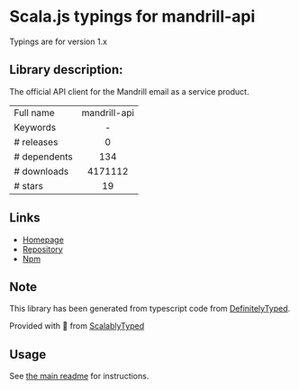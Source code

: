 
# Scala.js typings for mandrill-api

Typings are for version 1.x

## Library description:
The official API client for the Mandrill email as a service product.

|                    |                 |
| ------------------ | :-------------: |
| Full name          | mandrill-api |
| Keywords           | - |
| # releases         | 0 |
| # dependents       | 134 |
| # downloads        | 4171112 |
| # stars            | 19 |

## Links
- [Homepage](https://bitbucket.org/mailchimp/mandrill-api-node)
- [Repository](https://bitbucket.org/mailchimp/mandrill-api-node)
- [Npm](https://www.npmjs.com/package/mandrill-api)
    


## Note
This library has been generated from typescript code from [DefinitelyTyped](https://definitelytyped.org).

Provided with :purple_heart: from [ScalablyTyped](https://github.com/oyvindberg/ScalablyTyped)

## Usage
See [the main readme](../../readme.md) for instructions.


